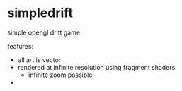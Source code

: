 simpledrift
===========

simple opengl drift game

features:
* all art is vector
* rendered at infinite resolution using fragment shaders
   - infinite zoom possible
* 
